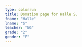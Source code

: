 ```yaml
---
type: colorrun 
title: Donation page for Halle S.
fname: "Halle"
lname: "S"
teacher: "NG"
grade: "2"
gender: "F"
---
```

